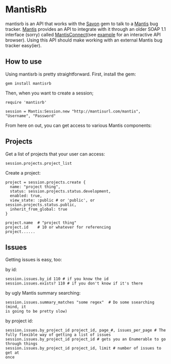 MantisRb
========

mantisrb is an API that works with the [Savon][1] gem to talk to a [Mantis][2]
bug tracker.  [Mantis][2] provides an API to integrate with it through an older
SOAP 1.1 interface (sorry) called [MantisConnect][3](see [example][4] for an interactive API browser).  Using this API should make working with an
external Mantis bug tracker easy(ier).

How to use
----------

Using mantisrb is pretty straightforward.  First, install the gem:

    gem install mantisrb

Then, when you want to create a session;

    require 'mantisrb'

    session = Mantis:Session.new "http://mantisurl.com/mantis", "Username", "Password"

From here on out, you can get access to various Mantis components:

Projects
--------

Get a list of projects that your user can access:

    session.projects.project_list

Create a project:

    project = session.projects.create {
      name: "project thing",
      status: session.projects.status.development,
      enabled: true,
      view_state: :public # or 'public', or session.projects.status.public,
      inherit_from_global: true
    }

    project.name  # "project thing"
    project.id    # 10 or whatever for referencing
    project......

Issues
------

Getting issues is easy, too:

by id:

    session.issues.by_id 110 # if you know the id
    session.issues.exists? 110 # if you don't know if it's there

by ugly Mantis summary searching:

    session.issues.summary_matches "some regex"  # Do some ssearching (mind, it
    is going to be pretty slow)

by project id:

    session.issues.by_project_id project_id, page_#, issues_per_page # The
    fully flexible way of getting a list of issues
    session.issues.by_project_id project_id # gets you an Enumerable to go
    through things
    session.issues.by_project_id project_id, limit # number of issues to get at
    once


 [1]: http://www.savonrb.com
 [2]: http://www.mantisbt.org
 [3]: http://www.futureware.biz/mantisconnect/concept.php
 [4]: http://www.mantisbt.org/demo/api/soap/mantisconnect.php
